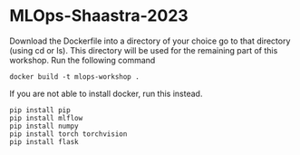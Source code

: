 # MLOps-Shaastra-2023
Download the Dockerfile into a directory of your choice go to that directory (using cd or ls).
This directory will be used for the remaining part of this workshop.
Run the following command
```
docker build -t mlops-workshop .
```
If you are not able to install docker, run this instead. 
```
pip install pip
pip install mlflow
pip install numpy
pip install torch torchvision
pip install flask
```

